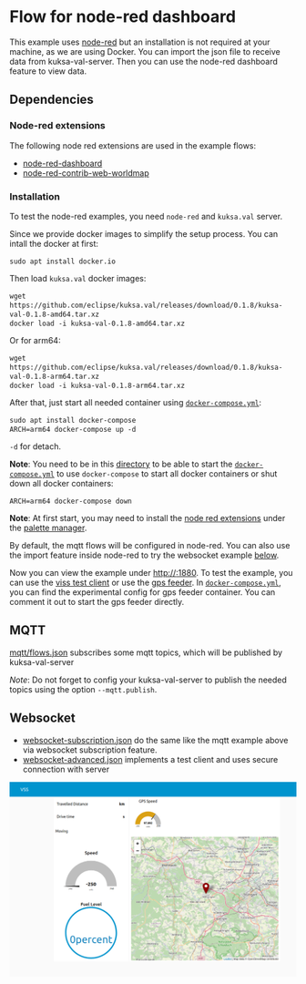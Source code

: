# Flow for node-red dashboard

This example uses [node-red](https://nodered.org/) but an installation is not required at your machine, as we are using Docker. You can import the json file to receive data from kuksa-val-server. Then you can use the node-red dashboard feature to view data.

## Dependencies
### Node-red extensions
The following node red extensions are used in the example flows:
- [node-red-dashboard](https://flows.nodered.org/node/node-red-dashboard)
- [node-red-contrib-web-worldmap](https://flows.nodered.org/node/node-red-contrib-web-worldmap)

### Installation
To test the node-red examples, you need `node-red` and `kuksa.val` server.

Since we provide docker images to simplify the setup process. You can intall the docker at first:
```
sudo apt install docker.io
```

Then load `kuksa.val` docker images:
```
wget https://github.com/eclipse/kuksa.val/releases/download/0.1.8/kuksa-val-0.1.8-amd64.tar.xz
docker load -i kuksa-val-0.1.8-amd64.tar.xz
```

Or for arm64:
```
wget https://github.com/eclipse/kuksa.val/releases/download/0.1.8/kuksa-val-0.1.8-arm64.tar.xz
docker load -i kuksa-val-0.1.8-arm64.tar.xz
```

After that, just start all needed container using [`docker-compose.yml`](./docker-compose.yml):
```
sudo apt install docker-compose
ARCH=arm64 docker-compose up -d
```
`-d` for detach.

**Note**: You need to be in this [directory](./) to be able to start the [`docker-compose.yml`](./docker-compose.yml) to use `docker-compose` to start all docker containers or shut down all docker containers:
```
ARCH=arm64 docker-compose down
```

**Note**: At first start, you may need to install the [node red extensions](#Node-red-extensions) under the [palette manager](https://nodered.org/docs/user-guide/editor/palette/manager).

By default, the mqtt flows will be configured in node-red. You can also use the import feature inside node-red to try the websocket example [below](#Websocket). 

Now you can view the example under [http://<node-red ip>:1880](http://localhost:1880/).
To test the example, you can use the [viss test client](../../kuksa_viss_client) or use the [gps feeder](../../kuksa_feeders/gps2val).
In [`docker-compose.yml`](./docker-compose.yml), you can find the experimental config for gps feeder container. You can comment it out to start the gps feeder directly.


## MQTT
[mqtt/flows.json](./mqtt/flows.json) subscribes some mqtt topics, which will be published by kuksa-val-server

*Note*: Do not forget to config your kuksa-val-server to publish the needed topics using the option `--mqtt.publish`.

## Websocket
- [websocket-subscription.json](./websocket-subscription.json) do the same like the mqtt example above via websocket subscription feature.
- [websocket-advanced.json](./websocket-advanced.json) implements a test client and uses secure connection with server

![screenshot](./node-red-screenshot.png)
